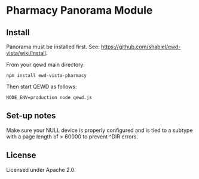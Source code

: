 # Pharmacy Panorama Module
## Install
Panorama must be installed first. See: https://github.com/shabiel/ewd-vista/wiki/Install.

From your qewd main directory:
```
npm install ewd-vista-pharmacy
```

Then start QEWD as follows:
```
NODE_ENV=production node qewd.js
```
## Set-up notes
Make sure your NULL device is properly configured and is tied to a subtype with a page length of > 60000 to prevent ^DIR errors.

## License
Licensed under Apache 2.0.

